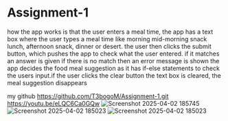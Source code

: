 # Assignment-1
how the app works is that the user enters a meal time, the app has a text box where the user types a meal time like morning mid-morning snack lunch, afternoon snack, dinner or desert. the user then clicks the submit button, which pushes the app to check what the user entered. if it matches an answer is given if there is no match then an error message is shown the app decides the food meal suggestion as it has if-else statements to check the users input.if the user clicks the clear button the text box is cleared, the meal suggestion disappears

my github https://github.com/T3bogoM/Assignment-1.git
https://youtu.be/eLQC6Ca0GQw
![Screenshot 2025-04-02 185745](https://github.com/user-attachments/assets/3acfaf64-ca7e-46f2-87a0-acea2fba78b4)
![Screenshot 2025-04-02 185023](https://github.com/user-attachments/assets/236de6bd-d8a4-4746-821b-62bb4ab1a5ba)
![Screenshot 2025-04-02 185023](https://github.com/user-attachments/assets/9f0d00f0-ffbb-4cd5-8411-ae80890f2138)
